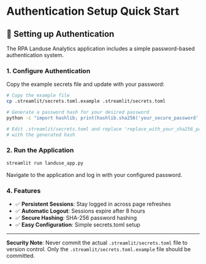 # Authentication Setup Quick Start

## 🔐 Setting up Authentication

The RPA Landuse Analytics application includes a simple password-based authentication system.

### 1. Configure Authentication

Copy the example secrets file and update with your password:

```bash
# Copy the example file
cp .streamlit/secrets.toml.example .streamlit/secrets.toml

# Generate a password hash for your desired password
python -c "import hashlib; print(hashlib.sha256('your_secure_password'.encode()).hexdigest())"

# Edit .streamlit/secrets.toml and replace 'replace_with_your_sha256_password_hash'
# with the generated hash
```

### 2. Run the Application

```bash
streamlit run landuse_app.py
```

Navigate to the application and log in with your configured password.

### 4. Features

- ✅ **Persistent Sessions**: Stay logged in across page refreshes
- ✅ **Automatic Logout**: Sessions expire after 8 hours
- ✅ **Secure Hashing**: SHA-256 password hashing
- ✅ **Easy Configuration**: Simple secrets.toml setup


---

**Security Note**: Never commit the actual `.streamlit/secrets.toml` file to version control. Only the `.streamlit/secrets.toml.example` file should be committed.
